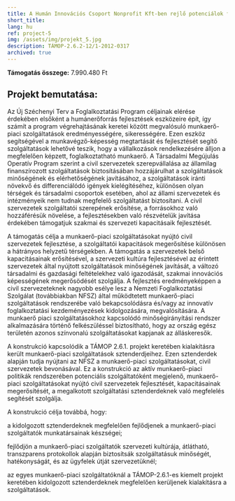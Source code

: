 ```yaml
---
title: A Humán Innovációs Csoport Nonprofit Kft-ben rejlő potenciálok felismerése és a szervezet munkaerő-piaci szolgáltatásainak fejlesztése
short_title:
lang: hu
ref: project-5
img: /assets/img/projekt_5.jpg
description: TÁMOP-2.6.2-12/1-2012-0317
archived: true
---
```


__Támogatás összege:__ 7.990.480 Ft

## Projekt bemutatása:

Az Új Széchenyi Terv a Foglalkoztatási Program céljainak elérése érdekében elsőként a humánerőforrás fejlesztések eszközeire épít, így számít a program végrehajtásának keretei között megvalósuló munkaerő-piaci szolgáltatások eredményességére, sikerességére. Ezen eszköz segítségével a munkavégző-képesség megtartását és fejlesztését segítő szolgáltatások lehetővé teszik, hogy a vállalkozások rendelkezésére álljon a megfelelően képzett, foglalkoztatható munkaerő. A Társadalmi Megújulás Operatív Program szerint a civil szervezetek szerepvállalása az államilag finanszírozott szolgáltatások biztosításában hozzájárulhat a szolgáltatások minőségének és elérhetőségének javításához, a szolgáltatások iránti növekvő és differenciálódó igények kielégítéséhez, különösen olyan térségek és társadalmi csoportok esetében, ahol az állami szervezetek és intézményeik nem tudnak megfelelő szolgáltatást biztosítani. A civil szervezetek szolgáltatói szerepének erősítése, a forrásokhoz való hozzáférésük növelése, a fejlesztésekben való részvételük javítása érdekében támogatjuk szakmai és szervezeti kapacitásaik fejlesztését.

A támogatás célja a munkaerő-piaci szolgáltatásokat nyújtó civil szervezetek fejlesztése, a szolgáltatói kapacitások megerősítése különösen a hátrányos helyzetű térségekben. A támogatás a szervezetek belső kapacitásainak erősítésével, a szervezeti kultúra fejlesztésével az érintett szervezetek által nyújtott szolgáltatások minőségének javítását, a változó társadalmi és gazdasági feltételekhez való igazodását, szakmai innovációs képességének megerősödését szolgálja. A fejlesztés eredményeképpen a civil szervezeteknek nagyobb esélye lesz a Nemzeti Foglalkoztatási Szolgálat (továbbiakban NFSZ) által működtetett munkaerő-piaci szolgáltatások rendszerébe való bekapcsolódásra és/vagy az innovatív foglalkoztatási kezdeményezések kidolgozására, megvalósítására. A munkaerő piaci szolgáltatásokhoz kapcsolódó minőségirányítási rendszer alkalmazására történő felkészüléssel biztosítható, hogy az ország egész területén azonos színvonalú szolgáltatásokat kapjanak az álláskeresők.

A konstrukció kapcsolódik a TÁMOP 2.6.1. projekt keretében kialakításra került munkaerő-piaci szolgáltatások sztenderdjeihez. Ezen sztenderdek alapján tudja nyújtani az NFSZ a munkaerő-piaci szolgáltatásokat, civil szervezetek bevonásával. Ez a konstrukció az aktív munkaerő-piaci politikák rendszerében potenciális szolgáltatóként megjelenő, munkaerő-piaci szolgáltatásokat nyújtó civil szervezetek fejlesztését, kapacitásainak megerősítését, a megalkotott szolgáltatási sztenderdeknek való megfelelés segítését szolgálja.

A konstrukció célja továbbá, hogy:

a kidolgozott sztenderdeknek megfelelően fejlődjenek a munkaerő-piaci szolgáltatók munkatársainak készségei;

fejlődjön a munkaerő-piaci szolgáltatók szervezeti kultúrája, átlátható, transzparens protokollok alapján biztosítsák szolgáltatásuk minőségét, hatékonyságát, és az ügyfelek útját szervezetüknél;

az egyes munkaerő-piaci szolgáltatóknál a TÁMOP-2.6.1-es kiemelt projekt keretében kidolgozott sztenderdeknek megfelelően kerüljenek kialakításra a szolgáltatások.
